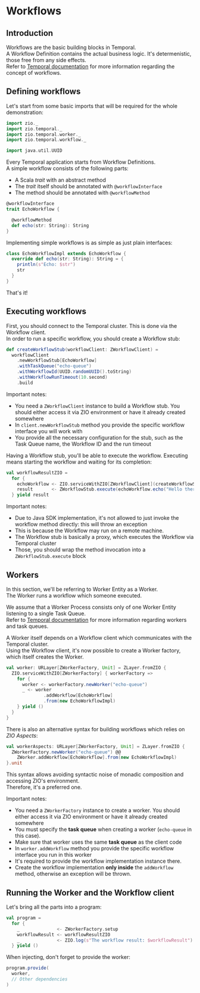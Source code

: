 # Workflows

## Introduction

Workflows are the basic building blocks in Temporal.  
A Workflow Definition contains the actual business logic. It's determenistic, those free from any side effects.  
Refer to [Temporal documentation](https://docs.temporal.io/workflows) for more information regarding the concept of
workflows.

## Defining workflows

Let's start from some basic imports that will be required for the whole demonstration:

```scala mdoc:silent
import zio._
import zio.temporal._
import zio.temporal.worker._
import zio.temporal.workflow._

import java.util.UUID
```

Every Temporal application starts from Workflow Definitions.  
A simple workflow consists of the following parts:

- A Scala *trait* with an abstract method
- The *trait* itself should be annotated with `@workflowInterface`
- The method should be annotated with `@workflowMethod`

```scala mdoc:silent
@workflowInterface
trait EchoWorkflow {

  @workflowMethod
  def echo(str: String): String
}
```

Implementing simple workflows is as simple as just plain interfaces:

```scala mdoc:silent
class EchoWorkflowImpl extends EchoWorkflow {
  override def echo(str: String): String = {
    println(s"Echo: $str")
    str
  }
}
```

That's it!

## Executing workflows

First, you should connect to the Temporal cluster. This is done via the Workflow client.  
In order to run a specific workflow, you should create a Workflow stub:

```scala mdoc:silent
def createWorkflowStub(workflowClient: ZWorkflowClient) = 
  workflowClient
    .newWorkflowStub[EchoWorkflow]
    .withTaskQueue("echo-queue")
    .withWorkflowId(UUID.randomUUID().toString)
    .withWorkflowRunTimeout(10.second)
    .build
```

Important notes:

- You need a `ZWorkflowClient` instance to build a Workflow stub. You should either access it via ZIO environment or
  have it already created somewhere
- In `client.newWorkflowStub` method you provide the specific workflow interface you will work with
- You provide all the necessary configuration for the stub, such as the Task Queue name, the Workflow ID and the run
  timeout

Having a Workflow stub, you'll be able to execute the workflow. Executing means starting the workflow and waiting for
its completion:

```scala mdoc:silent
val workflowResultZIO = 
  for {
    echoWorkflow <- ZIO.serviceWithZIO[ZWorkflowClient](createWorkflowStub)
    result       <- ZWorkflowStub.execute(echoWorkflow.echo("Hello there"))
  } yield result
```

Important notes:

- Due to Java SDK implementation, it's not allowed to just invoke the workflow method directly: this will throw an
  exception
- This is because the Workflow may run on a remote machine.
- The Workflow stub is basically a proxy, which executes the Workflow via Temporal cluster
- Those, you should wrap the method invocation into a `ZWorkflowStub.execute` block

## Workers

In this section, we'll be referring to Worker Entity as a Worker.  
The Worker runs a workflow which someone executed.

We assume that a Worker Process consists only of one Worker Entity listening to a single Task Queue.  
Refer to [Temporal documentation](https://docs.temporal.io/workers) for more information regarding workers and task
queues.

A Worker itself depends on a Workflow client which communicates with the Temporal cluster.  
Using the Workflow client, it's now possible to create a Worker factory, which itself creates the Worker.

```scala mdoc:silent
val worker: URLayer[ZWorkerFactory, Unit] = ZLayer.fromZIO {
  ZIO.serviceWithZIO[ZWorkerFactory] { workerFactory =>
    for {
      worker <- workerFactory.newWorker("echo-queue")
      _ <- worker
              .addWorkflow[EchoWorkflow]
              .from(new EchoWorkflowImpl)
    } yield ()
  }
}
```

There is also an alternative syntax for building workflows which relies on *ZIO Aspects*:  
```scala mdoc:silent
val workerAspects: URLayer[ZWorkerFactory, Unit] = ZLayer.fromZIO {
  ZWorkerFactory.newWorker("echo-queue") @@
    ZWorker.addWorkflow[EchoWorkflow].from(new EchoWorkflowImpl)
}.unit
```

This syntax allows avoiding syntactic noise of monadic composition and accessing ZIO's environment.  
Therefore, it's a preferred one.  

Important notes:

- You need a `ZWorkerFactory` instance to create a worker. You should either access it via ZIO environment or have it
  already created somewhere
- You must specify the **task queue** when creating a worker (`echo-queue` in this case).
- Make sure that worker uses the same **task queue** as the client code  
- In `worker.addWorkflow` method you provide the specific workflow interface you run in this worker
- It's required to provide the workflow implementation instance there.
- Create the workflow implementation **only inside** the `addWorkflow` method, otherwise an exception will be thrown.

## Running the Worker and the Workflow client
Let's bring all the parts into a program:

```scala mdoc:silent
val program = 
  for {
    _              <- ZWorkerFactory.setup
    workflowResult <- workflowResultZIO
    _              <- ZIO.log(s"The workflow result: $workflowResult")
  } yield ()
```

When injecting, don't forget to provide the worker:

```scala
program.provide(
  worker,
  // Other dependencies
)
```

